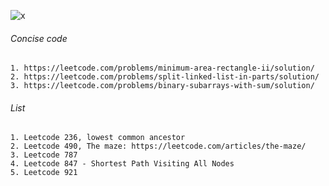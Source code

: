 ![x](https://raw.githubusercontent.com/shenweihai1/imageUrlService/master/0_2.jpg)

###### Concise code
```
1. https://leetcode.com/problems/minimum-area-rectangle-ii/solution/
2. https://leetcode.com/problems/split-linked-list-in-parts/solution/
3. https://leetcode.com/problems/binary-subarrays-with-sum/solution/
```

###### List
```
1. Leetcode 236, lowest common ancestor
2. Leetcode 490, The maze: https://leetcode.com/articles/the-maze/
3. Leetcode 787
4. Leetcode 847 - Shortest Path Visiting All Nodes
5. Leetcode 921
```